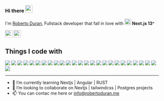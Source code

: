 ### Hi there <img src="https://wefixit.com.br/signature/images/hi.gif" width="24"> 

<p>I'm <a href="https://robertoduran.me">Roberto Duran</a>, Fullstack developer  that fall in love with <b><a href="https://nextjs.org/" title="Next.js"><img src="https://github.com/get-icon/geticon/raw/master/icons/nextjs-icon.svg" alt="Next.js" width="21px" height="21px"></a> Next.js 13^</b><br>
</p>

<a href="https://www.linkedin.com/in/roberto-duran"><img height= "24" src= "https://img.shields.io/badge/LinkedIn-0e76a8?style=for-the-badge&logo=linkedin&logoColor=white"></a>
<a href="mailto:info@robertoduran.me"><img height= "24" src= "https://img.shields.io/badge/Mail-D14836?style=for-the-badge&logo=gmail&logoColor=white"></a>

<h2>Things I code with</h2>

<p>
    <img src= "https://img.shields.io/badge/JavaScript-fcdc00?style=flat-square&logo=javascript&logoColor=white">
    <img src= "https://img.shields.io/badge/TypeScript-3b82f6?style=flat-square&logo=typescript&logoColor=white">
    <img src= "https://img.shields.io/badge/React-149eca?style=flat-square&logo=react&logoColor=white">
    <img src= "https://img.shields.io/badge/Angular-c3002f?style=flat-square&logo=angular&logoColor=white">
    <img src= "https://img.shields.io/badge/AngularJS-c3002f?style=flat-square&logo=angularjs&logoColor=white">
    <img src= "https://img.shields.io/badge/PHP-7a86b8?style=flat-square&logo=php&logoColor=white">
    <img src= "https://img.shields.io/badge/Laravel-ec4231?style=flat-square&logo=laravel&logoColor=white">
    <img src= "https://img.shields.io/badge/CodeIgniter-dd4814?style=flat-square&logo=codeigniter&logoColor=white">
    <img src= "https://img.shields.io/badge/Flutter-206ed5?style=flat-square&logo=flutter&logoColor=white">
    <img src= "https://img.shields.io/badge/HTML5-dd4b25?style=flat-square&logo=html5&logoColor=white">
    <img src= "https://img.shields.io/badge/CSS3-254bdd?style=flat-square&logo=css3&logoColor=white">
    <img src= "https://img.shields.io/badge/Bootstrap-6f2bf3?style=flat-square&logo=bootstrap&logoColor=white">
    <img src= "https://img.shields.io/badge/Tailwindcss-38bdf8?style=flat-square&logo=tailwindcss&logoColor=white">
    <img src= "https://img.shields.io/badge/Node.js-3b82f6?style=flat-square&logo=nodedotjs&logoColor=white">
    <img src= "https://img.shields.io/badge/jQuery-0769ad?style=flat-square&logo=jquery&logoColor=white">
    <img src= "https://img.shields.io/badge/Postgres-336791?style=flat-square&logo=postgresql&logoColor=white">
    <img src= "https://img.shields.io/badge/SQLite-d946ef?style=flat-square&logo=sqlite&logoColor=white">
    <img src= "https://img.shields.io/badge/MySQL-3e6e93?style=flat-square&logo=mysql&logoColor=white">
    <img src= "https://img.shields.io/badge/Prisma-2d3748?style=flat-square&logo=prisma&logoColor=white">
    <img src= "https://img.shields.io/badge/VS_Code-008ad3?style=flat-square&logo=visual%20studio%20code&logoColor=white">
    <img src= "https://img.shields.io/badge/Intellij-c52b77?style=flat-square&logo=jetbrains=white">
    <img src= "https://img.shields.io/badge/Apache-d12127?style=flat-square&logo=apache&logoColor=white">
    <img src= "https://img.shields.io/badge/Git-f34c28?style=flat-square&logo=git&logoColor=white">
    <img src= "https://img.shields.io/badge/Windows-badbfa?style=flat-square&logo=windows&logoColor=white">
    <img src= "https://img.shields.io/badge/Linux-e95420?style=flat-square&logo=linux&logoColor=white">
    <img src= "https://img.shields.io/badge/MacOS-313131?style=flat-square&logo=apple&logoColor=white">
<p>
  
<hr/>

- 🌱 I’m currently learning Nextjs | Angular | RUST
- 💞️ I’m looking to collaborate on Nextjs | tailwindcss | Postgres projects 
- 📫 You can contac me here or info@robertoduran.me
